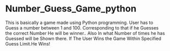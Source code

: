 # Number_Guess_Game_python

This is basically a game made using Python programming. 
User has to Guess a number between 1 and 100. 
Corresponding to that if he Guesses the correct Number He will be winner..
Also In what Number of times he has Guessed will be Shown there.
If The User Wins the Game Within Specified Guess Limit.He Wins!
